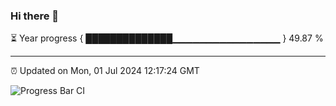 ### Hi there 👋

⏳ Year progress { ██████████████▁▁▁▁▁▁▁▁▁▁▁▁▁▁▁▁ } 49.87 %

---

⏰ Updated on Mon, 01 Jul 2024 12:17:24 GMT

![Progress Bar CI](https://github.com/Shyam-Makwana/GitHub-Actions-Demo/workflows/Progress%20Bar%20CI/badge.svg)
